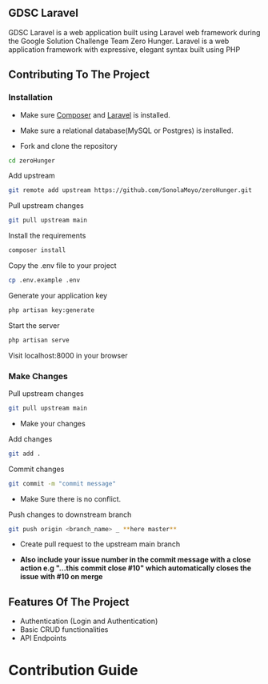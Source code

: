 ## GDSC Laravel

GDSC Laravel is a web application built using Laravel web framework during the Google Solution Challenge Team Zero Hunger.  Laravel is a web application framework with expressive, elegant syntax built using PHP

## Contributing To The Project

### Installation 

- Make sure [Composer](https://getcomposer.org/) and [Laravel](https://laravel.com) is installed.

- Make sure a relational database(MySQL or Postgres) is installed.

- Fork and clone the repository


```bash
cd zeroHunger
```
Add upstream 
```bash
git remote add upstream https://github.com/SonolaMoyo/zeroHunger.git
```
Pull upstream changes
```bash
git pull upstream main
```
Install the requirements
```bash
composer install
```

Copy the .env file to your project
```bash
cp .env.example .env
```
Generate your application key
```bash
php artisan key:generate
```
Start the server
```bash
php artisan serve
```
Visit localhost:8000 in your browser


### Make Changes
Pull upstream changes
```bash
git pull upstream main
```
- Make your changes

Add changes
```bash
git add .
```
Commit changes
```bash
git commit -m "commit message"
```

- Make Sure there is no conflict.

Push changes to downstream branch
```bash
git push origin <branch_name> _ **here master**
```

- Create pull request to the upstream main branch

- **Also include your issue number in the commit message with a close action e.g "...this commit close #10" which automatically closes the issue with #10 on merge** <br>

## Features Of The Project

- Authentication (Login and Authentication)
- Basic CRUD functionalities
- API Endpoints 

# Contribution Guide
